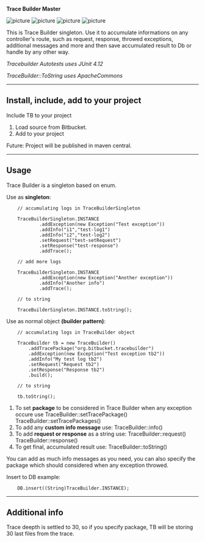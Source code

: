 **Trace Builder Master**

![picture](https://img.shields.io/badge/Java-11.0.1-brightgreen.svg)
![picture](https://img.shields.io/badge/junit-4.12-green.svg)
![picture](https://img.shields.io/badge/Apache%20Commons-3.3.2-brightgreen.svg)
![picture](https://img.shields.io/badge/Design%20Patterns-Singleton-%238D75FF)

This is Trace Builder singleton. Use it to accumulate informations on any controller's route, such as request, response, throwed exceptions, additional messages and more and then save accumulated result to Db or handle by any other way.

*Tracebuilder Autotests uses JUnit 4.12*

*TraceBuilder::ToString uses ApacheCommons*

---

## Install, include, add to your project

Include TB to your project

1. Load source from Bitbucket.
2. Add to your project

Future: Project will be published in maven central.

---

## Usage

Trace Builder is a singleton based on enum.

Use as **singleton**:

        // accumulating logs in TraceBuilderSingleton

        TraceBuilderSingleton.INSTANCE
                .addException(new Exception("Test exception"))
                .addInfo("i1","test-log1")
                .addInfo("i2","test-log2")
                .setRequest("test-setRequest")
                .setResponse("test-response")
                .addTrace();
        
        // add more logs
        
        TraceBuilderSingleton.INSTANCE
                .addException(new Exception("Another exception"))
                .addInfo("Another info")
                .addTrace();
                
        // to string
        
        TraceBuilderSingleton.INSTANCE.toString();

Use as normal object **(builder pattern)**:
        
        // accumulating logs in TraceBuilder object

        TraceBuilder tb = new TraceBuilder()
            .addTracePackage("org.bitbucket.tracebuilder")
            .addException(new Exception("Test exception tb2"))
            .addInfo("My test log tb2")
            .setRequest("Request tb2")
            .setResponse("Response tb2")
            .build();	
            
        // to string
        
        tb.toString();

1. To set **package** to be considered in Trace Builder when any exception occure use
TraceBuilder::setTracePackage()
TraceBuilder::setTracePackages()
2. To add any **custom info message** use:
TraceBuilder::info()
3. To add **request or response** as a string use:
TraceBuilder::request()
TraceBuilder::response()
4. To get final, accumulated result use:
TraceBuilder::toString()

You can add as much info messages as you need, you can also specify the package which should considered when any exception throwed.

Insert to DB example:

        DB.insert((String)TraceBuilder.INSTANCE);
                


---

## Additional info

Trace deepth is settled to 30, so if you specify package, TB will be storing 30 last files from the trace.
